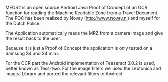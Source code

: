 MEOS2 is an open source Android Java Proof of Concept of an OCR function for reading the Machine Readable Zone from a Travel Document. The POC has been realized by Novay (http://www.novay.nl) and myself for the Dutch Police.

The Application automatically reads the MRZ from a camera image and give the result back to the user.

Because it is just a Proof of Concept the application is only tested on a Samsung S4 and S4 mini.

For the OCR part the Android implementation of Tesseract 3.0.2 is used, better known as Tess-two. For the image filters we used the Leptonica and imageJ Library and ported the relevant filters to Android.